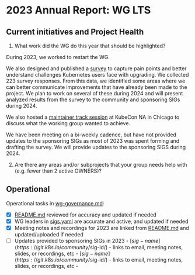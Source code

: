 # 2023 Annual Report: WG LTS

## Current initiatives and Project Health


1. What work did the WG do this year that should be highlighted?

During 2023, we worked to restart the WG.

We also designed and published a [survey](https://bit.ly/k8s-upgrade-survey) to capture pain points and better understand challenges Kubernetes users face with upgrading. We collected 223 survey responses. From this data, we identified some  areas where we can better communicate improvements that have already been made to the project. We plan to work on several of these during 2024 and will present analyzed results from the survey to the community and sponsoring SIGs during 2024. 

We also hosted a [maintainer track session](https://www.youtube.com/watch?v=0fngdOlwZtQ) at KubeCon NA in Chicago to discuss what the working group wanted to achieve.

We have been meeting on a bi-weekly cadence, but have not provided updates to the sponsoring SIGs as most of 2023 was spent forming and drafting the survey. We will provide updates to the sponsoring SIGS during 2024.   

2. Are there any areas and/or subprojects that your group needs help with (e.g. fewer than 2 active OWNERS)?

## Operational

Operational tasks in [wg-governance.md]:

- [x] [README.md] reviewed for accuracy and updated if needed
- [x] WG leaders in [sigs.yaml] are accurate and active, and updated if needed
- [x] Meeting notes and recordings for 2023 are linked from [README.md] and updated/uploaded if needed
- [ ] Updates provided to sponsoring SIGs in 2023
      - [$sig-name](https://git.k8s.io/community/$sig-id/)
        - links to email, meeting notes, slides, or recordings, etc
      - [$sig-name](https://git.k8s.io/community/$sig-id/)
        - links to email, meeting notes, slides, or recordings, etc
      -

[wg-governance.md]: https://git.k8s.io/community/committee-steering/governance/wg-governance.md
[README.md]: https://git.k8s.io/community/wg-lts/README.md
[sigs.yaml]: https://git.k8s.io/community/sigs.yaml
